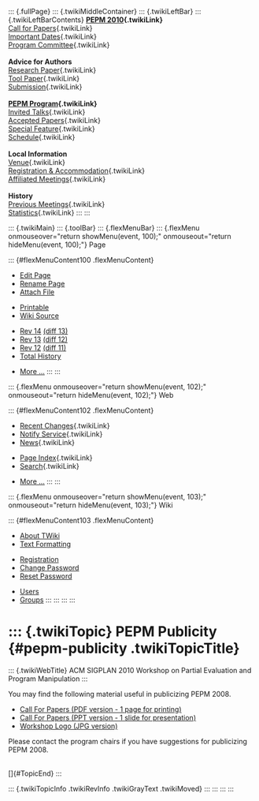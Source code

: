 ::: {.fullPage}
::: {.twikiMiddleContainer}
::: {.twikiLeftBar}
::: {.twikiLeftBarContents}
**[PEPM 2010](WebHome){.twikiLink}**\
[Call for Papers](CallForPapers){.twikiLink}\
[Important Dates](ImportantDates){.twikiLink}\
[Program Committee](ProgramCommittee){.twikiLink}\
\
**Advice for Authors**\
[Research Paper](ResearchPaperAdvice){.twikiLink}\
[Tool Paper](ToolPaperAdvice){.twikiLink}\
[Submission](PaperSubmission){.twikiLink}\
\
**[PEPM Program](Program){.twikiLink}**\
[Invited Talks](InvitedTalks){.twikiLink}\
[Accepted Papers](AcceptedPapers){.twikiLink}\
[Special Feature](SpecialFeature){.twikiLink}\
[Schedule](Program){.twikiLink}\
\
**Local Information**\
[Venue](WorkshopVenue){.twikiLink}\
[Registration & Accommodation](RegistrationAndAccomodation){.twikiLink}\
[Affiliated Meetings](AffiliatedMeetings){.twikiLink}\
\
**History**\
[Previous Meetings](PreviousMeetings){.twikiLink}\
[Statistics](HistoricalStatistics){.twikiLink}
:::
:::

::: {.twikiMain}
::: {.toolBar}
::: {.flexMenuBar}
::: {.flexMenu onmouseover="return showMenu(event, 100);" onmouseout="return hideMenu(event, 100);"}
Page

::: {#flexMenuContent100 .flexMenuContent}
-   [Edit
    Page](http://www.program-transformation.org/edit/PEPM10/PEPMPublicity?t=1536828938)
-   [Rename
    Page](http://www.program-transformation.org/rename/PEPM10/PEPMPublicity)
-   [Attach
    File](http://www.program-transformation.org/attach/PEPM10/PEPMPublicity)

<!-- -->

-   [Printable](http://www.program-transformation.org/view/PEPM10/PEPMPublicity?skin=print.pattern)
-   [Wiki
    Source](http://www.program-transformation.org/view/PEPM10/PEPMPublicity?skin=text&raw=on&contenttype=text/plain)

<!-- -->

-   [Rev
    14](http://www.program-transformation.org/view/PEPM10/PEPMPublicity?rev=1.14)
    [(diff 13)](http://www.program-transformation.org/rdiff/PEPM10/PEPMPublicity?rev1=1.14&rev2=1.13)
-   [Rev
    13](http://www.program-transformation.org/view/PEPM10/PEPMPublicity?rev=1.13)
    [(diff 12)](http://www.program-transformation.org/rdiff/PEPM10/PEPMPublicity?rev1=1.13&rev2=1.12)
-   [Rev
    12](http://www.program-transformation.org/view/PEPM10/PEPMPublicity?rev=1.12)
    [(diff 11)](http://www.program-transformation.org/rdiff/PEPM10/PEPMPublicity?rev1=1.12&rev2=1.11)
-   [Total
    History](http://www.program-transformation.org/rdiff/PEPM10/PEPMPublicity)

<!-- -->

-   [More
    \...](http://www.program-transformation.org/oops/PEPM10/PEPMPublicity?template=oopsmore&param1=1.14&param2=1.14)
:::
:::

::: {.flexMenu onmouseover="return showMenu(event, 102);" onmouseout="return hideMenu(event, 102);"}
Web

::: {#flexMenuContent102 .flexMenuContent}
-   [Recent Changes](WebChanges){.twikiLink}
-   [Notify Service](WebNotify){.twikiLink}
-   [News](WebNews){.twikiLink}

<!-- -->

-   [Page Index](WebIndex){.twikiLink}
-   [Search](WebSearch){.twikiLink}

<!-- -->

-   [More
    \...](http://www.program-transformation.org/oops/PEPM10/PEPMPublicity?template=oopsmore&param1=1.14&param2=1.14)
:::
:::

::: {.flexMenu onmouseover="return showMenu(event, 103);" onmouseout="return hideMenu(event, 103);"}
Wiki

::: {#flexMenuContent103 .flexMenuContent}
-   [About
    TWiki](http://www.program-transformation.org/view/TWiki/WebHome)
-   [Text
    Formatting](http://www.program-transformation.org/view/TWiki/TextFormattingRules)

<!-- -->

-   [Registration](http://www.program-transformation.org/view/TWiki/TWikiRegistration)
-   [Change
    Password](http://www.program-transformation.org/view/TWiki/ChangePassword)
-   [Reset
    Password](http://www.program-transformation.org/view/TWiki/ResetPassword)

<!-- -->

-   [Users](http://www.program-transformation.org/view/Main/TWikiUsers)
-   [Groups](http://www.program-transformation.org/view/Main/TWikiGroups)
:::
:::
:::
:::

::: {.twikiTopic}
PEPM Publicity {#pepm-publicity .twikiTopicTitle}
==============

::: {.twikiWebTitle}
ACM SIGPLAN 2010 Workshop on Partial Evaluation and Program Manipulation
:::

You may find the following material useful in publicizing PEPM 2008.

-   [Call For Papers (PDF version - 1 page for
    printing)](../pub/PEPM08/PEPMPublicity/PEPM08-flyer-1-page.pdf)
-   [Call For Papers (PPT version - 1 slide for
    presentation)](../pub/PEPM08/PEPMPublicity/PEPM08-slide-CfP.ppt)
-   [Workshop Logo (JPG
    version)](../pub/PEPM08/PEPMPublicity/PEPM08-logo-300x97.jpg)

Please contact the program chairs if you have suggestions for
publicizing PEPM 2008.

\
[]{#TopicEnd}
:::

::: {.twikiTopicInfo .twikiRevInfo .twikiGrayText .twikiMoved}
:::
:::
:::
:::
